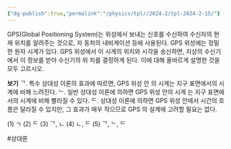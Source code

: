 ```yaml
---
{"dg-publish":true,"permalink":"/physics/tpl//2024-2/tpl-2024-2-15/"}
---
```



GPS(Global Positioning System)는 위성에서 보내는 신호를 수신하여 수신자의 현재 위치를 알려주는 것으로, 자 동차의 내비게이션 등에 사용된다. GPS 위성에는 정밀한 원자 시계가 있다. GPS 위성에서 이 시계의 위치와 시각을 송신하면, 지상의 수신기에서 이 정보를 받아 수신기의 위 치를 결정하게 된다. 이에 대해 올바르게 설명한 것을 모두 고르시오.

**보기**
ᄀ. 특수 상대성 이론의 효과에 따르면, GPS 위성 안 의 시계는 지구 표면에서의 시계에 비해 느려진다. 
ᄂ. 일반 상대성 이론에 의하면 GPS 위성 안의 시계 는 지구 표면에서의 시계에 비해 빨라질 수 있다. 
ᄃ. 상대성 이론에 의하면 GPS 위성 안에서 시간의 흐름은 달라질 수 있지만, 그 효과가 매우 작으므로 GPS 의 설계에 고려할 필요는 없다.

(1) ㄱ
(2) ᄃ
(3) ᄀ, ㄴ
(4) ㄴ, ᄃ
(5) ᄀ, ᄂ, ᄃ

#상대론 